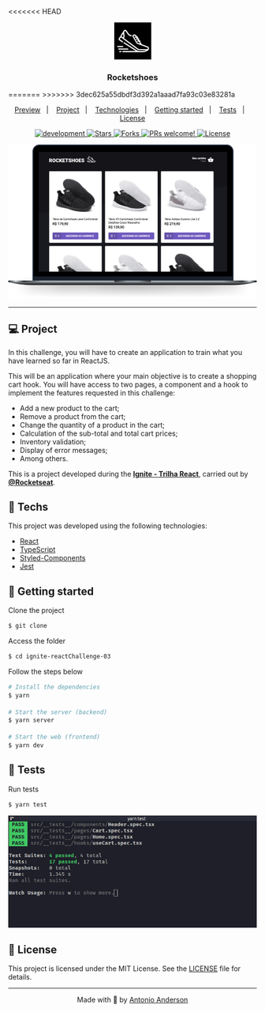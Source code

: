 <<<<<<< HEAD
<p align="center">
  <a href="#">
    <img alt="Logo" title="Logo" src="github/logo.png" width="75px" />
  </a>
  <h3 align="center">Rocketshoes</h3>
</p>
=======
>>>>>>> 3dec625a55dbdf3d392a1aaad7fa93c03e83281a

<p align="center">
  <a href="#-preview">Preview</a>&nbsp;&nbsp;&nbsp;|&nbsp;&nbsp;&nbsp;
  <a href="#-project">Project</a>&nbsp;&nbsp;&nbsp;|&nbsp;&nbsp;&nbsp;
  <a href="#-technologies">Technologies</a>&nbsp;&nbsp;&nbsp;|&nbsp;&nbsp;&nbsp;
  <a href="#-getting-started">Getting started</a>&nbsp;&nbsp;&nbsp;|&nbsp;&nbsp;&nbsp;
  <a href="#-tests">Tests</a>&nbsp;&nbsp;&nbsp;|&nbsp;&nbsp;&nbsp;
  <a href="#-license">License</a>
</p>

<p align="center">

  <a href="#">
    <img alt="development" src="https://img.shields.io/static/v1?label=version&message=1.0.0&color=FFFFFF&labelColor=4d4d4d">
  </a>

  <a href="#">
    <img src="https://img.shields.io/github/stars/KesleyDavid/study_Ignite_React_Challenge-02-01?label=stars&message=MIT&color=28F5BE&labelColor=4d4d4d" alt="Stars">
  </a>

  <a href="#">
    <img src="https://img.shields.io/github/forks/KesleyDavid/study_Ignite_React_Challenge-02-01?label=forks&message=MIT&color=28F5BE&labelColor=4d4d4d" alt="Forks">  
  </a>

  <a href="#">
    <img src="https://img.shields.io/static/v1?label=PRs&message=welcome&color=28F5BE&labelColor=4d4d4d" alt="PRs welcome!" />
  </a>

  <a href="./LICENSE">
    <img alt="License" src="https://img.shields.io/static/v1?label=license&message=MIT&color=28F5BE&labelColor=4d4d4d">
  </a>

</p>

<p align="center">
    <img alt="Move.it" title="Move.it" src="github/preview.png" />
</p>

<hr>

## 💻 Project

In this challenge, you will have to create an application to train what you have learned so far in ReactJS.  

This will be an application where your main objective is to create a shopping cart hook. You will have access to two pages, a component and a hook to implement the features requested in this challenge:  

- Add a new product to the cart;
- Remove a product from the cart;
- Change the quantity of a product in the cart;
- Calculation of the sub-total and total cart prices;
- Inventory validation;
- Display of error messages;
- Among others.
  
This is a project developed during the **[Ignite - Trilha React](https://rocketseat.com.br/)**, carried out by **[@Rocketseat](https://github.com/Rocketseat)**.

## 🔖 Techs

This project was developed using the following technologies:

- [React](https://reactjs.org)
- [TypeScript](https://www.typescriptlang.org/)
- [Styled-Components](https://styled-components.com/)
- [Jest](https://jestjs.io/)

## 🚀 Getting started

Clone the project

```bash
$ git clone 
```

Access the folder
```bash
$ cd ignite-reactChallenge-03
```

Follow the steps below
```bash
# Install the dependencies
$ yarn

# Start the server (backend)
$ yarn server

# Start the web (frontend)
$ yarn dev
```

## 🧪 Tests

<!-- ```bash
  # Coming soon
``` -->

Run tests
```bash
$ yarn test
```

![tests](github/tests.png?raw=true)

## 📝 License

This project is licensed under the MIT License. See the [LICENSE](LICENSE) file for details.


---

<p align="center">Made with 💜 by <a href="https://www.linkedin.com/in/aaasantos/" target="_blank">Antonio Anderson</a></p>
